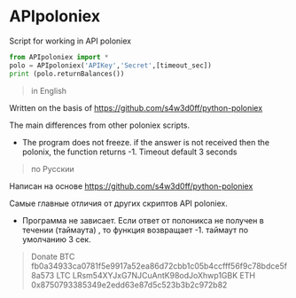 # APIpoloniex
Script for working in API poloniex
```python
from APIpoloniex import *
polo = APIpoloniex('APIKey','Secret',[timeout_sec])
print (polo.returnBalances())
```

>in English

Written on the basis of https://github.com/s4w3d0ff/python-poloniex

The main differences from other poloniex scripts.  
  - The program does not freeze. if the answer is not received then the polonix, the function returns -1. Timeout default 3 seconds


>по Русскии 

Написан на основе https://github.com/s4w3d0ff/python-poloniex

Самые главные отличия от других скриптов API poloniex.
  - Программа не зависает. Если ответ от полоникса не получен в течении (таймаута) , то функция возвращает -1. таймаут по умолчанию 3 сек.

>Donate
BTC fb0a34933ca0781f5e9917a52ea86d72cbb1c05b4ccfff56f9c78bdce5f8a573
LTC LRsm54XYJxG7NJCuAntK98odJoXhwp1GBK
ETH 0x8750793385349e2edd63e87d5c523b3b2c972b82
